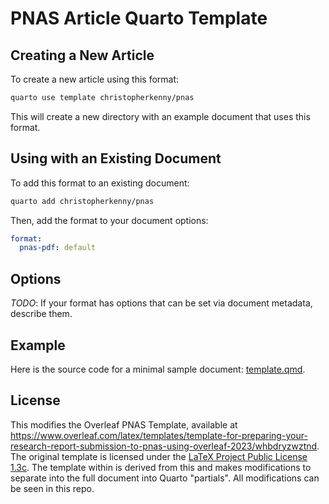 
# PNAS Article Quarto Template

## Creating a New Article

To create a new article using this format:

```bash
quarto use template christopherkenny/pnas
```

This will create a new directory with an example document that uses this format.

## Using with an Existing Document

To add this format to an existing document:

```bash
quarto add christopherkenny/pnas
```

Then, add the format to your document options:

```yaml
format:
  pnas-pdf: default
```    

## Options

*TODO*: If your format has options that can be set via document metadata, describe them.

## Example

Here is the source code for a minimal sample document: [template.qmd](template.qmd).

<!-- pdftools::pdf_convert('template.pdf',pages = 1) 
![[template.qmd](template.qmd)](template_1.png) -->

## License

This modifies the Overleaf PNAS Template, available at <https://www.overleaf.com/latex/templates/template-for-preparing-your-research-report-submission-to-pnas-using-overleaf-2023/whbdryzwztnd>. The original template is licensed under the [LaTeX Project Public License 1.3c](https://www.latex-project.org/lppl/lppl-1-3c/). The template within is derived from this and makes modifications to separate into the full document into Quarto "partials". All modifications can be seen in this repo. 


